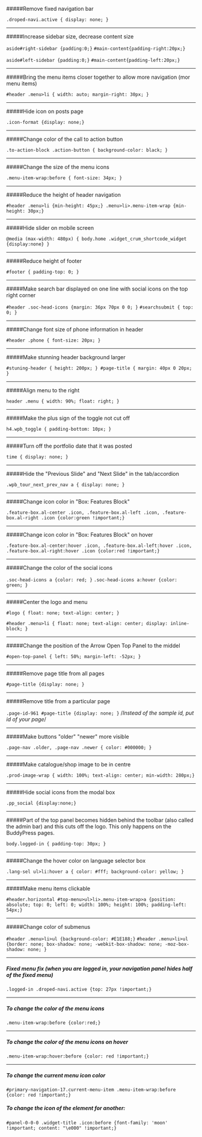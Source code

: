 #####Remove fixed navigation bar

`.droped-navi.active {
display: none;
}`

----------------------------------------

#####Increase sidebar size, decrease content size

`aside#right-sidebar {padding:0;}`
`#main-content{padding-right:20px;}`

`aside#left-sidebar {padding:0;}`
`#main-content{padding-left:20px;}`

----------------------------------------

#####Bring the menu items closer together to allow more navigation (mor menu items)

`#header .menu>li {
width: auto;
margin-right: 30px;
}`

-----------------------------------------

#####Hide icon on posts page

`.icon-format {display: none;}`

------------------------------------------

#####Change color of the call to action button

`.to-action-block .action-button {
background-color: black;
}`

--------------------------------------------

#####Change the size of the menu icons

`.menu-item-wrap:before {
font-size: 34px;
}`

-------------------------------------------

#####Reduce the height of header navigation

`#header .menu>li {min-height: 45px;}
.menu>li>.menu-item-wrap {min-height: 30px;}`

----------------------------------------

#####Hide slider on mobile screen

`@media (max-width: 480px) { body.home .widget_crum_shortcode_widget {display:none} }`

-----------------------------------

#####Reduce height of footer

`#footer {
padding-top: 0;
}`

-----------------------------------

#####Make search bar displayed on one line with social icons on the top right corner

`#header .soc-head-icons {margin: 36px 70px 0 0; }`
`#searchsubmit {
top: 0;
}`

--------------------------------------

#####Change font size of phone information in header

`#header .phone { font-size: 20px; }`

----------------------------------------

#####Make stunning header background larger

`#stuning-header { height: 200px; } #page-title { margin: 40px 0 20px; }`

-----------------------------------------

#####Align menu to the right

`header .menu { width: 90%; float: right; }`

---------------------------------

#####Make the plus sign of the toggle not cut off

`h4.wpb_toggle {
padding-bottom: 10px;
}`

--------------------------------------

#####Turn off the portfolio date that it was posted

`time {
display: none;
}`

-----------------------------------------

#####Hide the "Previous Slide" and "Next Slide" in the tab/accordion

`.wpb_tour_next_prev_nav a {
display: none;
}`

-------------------------------------

#####Change icon color in "Box: Features Block"

`.feature-box.al-center .icon, .feature-box.al-left .icon, .feature-box.al-right .icon {color:green !important;}`

--------------------------------------

#####Change icon color in "Box: Features Block" on hover

`.feature-box.al-center:hover .icon, .feature-box.al-left:hover .icon, .feature-box.al-right:hover .icon {color:red !important;}`

-------------------------------

#####Change the color of the social icons

`.soc-head-icons a {color: red;
}`
`.soc-head-icons a:hover {color: green;
}`

-----------------------------------------

#####Center the logo and menu

`#logo {
float: none;
text-align: center;
}`

`#header .menu>li {
float: none;
text-align: center;
display: inline-block;
}`

----------------------------------------

#####Change the position of the Arrow Open Top Panel to the middel

`#open-top-panel {
left: 50%;
margin-left: -52px;
}`

-----------------------------------

#####Remove page title from all pages

`#page-title {display: none; }`

-----------------------------------

#####Remove title from a particular page

`.page-id-961 #page-title {display: none; }` /*Instead of the sample id, put id of your page*/

--------------------------------------

#####Make buttons "older" "newer" more visible

`.page-nav .older, .page-nav .newer {
color: #000000;
}`

-----------------------------------

#####Make catalogue/shop image to be in centre

`.prod-image-wrap {
width: 100%;
text-align: center;
min-width: 280px;}`

-------------------------------------

#####Hide social icons from the modal box

`.pp_social {display:none;}`

---------------------------------------

#####Part of the top panel becomes hidden behind the toolbar (also called the admin bar) and this cuts off the logo. This only happens on the BuddyPress pages.

`body.logged-in {
  padding-top: 30px;
}`

-------------------------------------

#####Change the hover color on language selector box

`.lang-sel ul>li:hover a {
    color: #fff;
    background-color: yellow;
}`

--------------------------------------

#####Make menu items clickable

`#header.horizontal #top-menu>ul>li>.menu-item-wrap>a {position: absolute;
top: 0;
left: 0;
width: 100%;
height: 100%;
padding-left: 54px;}`

--------------------------------

#####Change color of submenus

`#header .menu>li>ul {background-color: #E1E188;}`
`#header .menu>li>ul {border: none; box-shadow: none; -webkit-box-shadow: none; -moz-box-shadow: none; }`

----------------------------------------

##### Fixed menu fix (when you are logged in, your navigation panel hides half of the fixed menu)

`.logged-in .droped-navi.active {top: 27px !important;}`

--------------------------------------------------------------------

##### To change the color of the menu icons

`.menu-item-wrap:before {color:red;}`

-------------------------------------------------------------

##### To change the color of the menu icons on hover

`.menu-item-wrap:hover:before {color: red !important;}`

----------------------------------------------

##### To change the current menu icon color

` #primary-navigation-17.current-menu-item .menu-item-wrap:before {color: red !important;} `

##### To change the icon of the element for another:

`#panel-0-0-0 .widget-title .icon:before {font-family: 'moon' !important; content: "\e000" !important;}`
